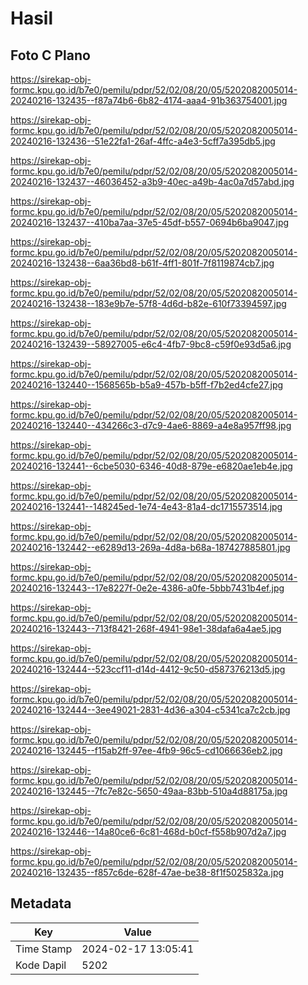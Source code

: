# Hasil

## Foto C Plano

https://sirekap-obj-formc.kpu.go.id/b7e0/pemilu/pdpr/52/02/08/20/05/5202082005014-20240216-132435--f87a74b6-6b82-4174-aaa4-91b363754001.jpg

https://sirekap-obj-formc.kpu.go.id/b7e0/pemilu/pdpr/52/02/08/20/05/5202082005014-20240216-132436--51e22fa1-26af-4ffc-a4e3-5cff7a395db5.jpg

https://sirekap-obj-formc.kpu.go.id/b7e0/pemilu/pdpr/52/02/08/20/05/5202082005014-20240216-132437--46036452-a3b9-40ec-a49b-4ac0a7d57abd.jpg

https://sirekap-obj-formc.kpu.go.id/b7e0/pemilu/pdpr/52/02/08/20/05/5202082005014-20240216-132437--410ba7aa-37e5-45df-b557-0694b6ba9047.jpg

https://sirekap-obj-formc.kpu.go.id/b7e0/pemilu/pdpr/52/02/08/20/05/5202082005014-20240216-132438--6aa36bd8-b61f-4ff1-801f-7f8119874cb7.jpg

https://sirekap-obj-formc.kpu.go.id/b7e0/pemilu/pdpr/52/02/08/20/05/5202082005014-20240216-132438--183e9b7e-57f8-4d6d-b82e-610f73394597.jpg

https://sirekap-obj-formc.kpu.go.id/b7e0/pemilu/pdpr/52/02/08/20/05/5202082005014-20240216-132439--58927005-e6c4-4fb7-9bc8-c59f0e93d5a6.jpg

https://sirekap-obj-formc.kpu.go.id/b7e0/pemilu/pdpr/52/02/08/20/05/5202082005014-20240216-132440--1568565b-b5a9-457b-b5ff-f7b2ed4cfe27.jpg

https://sirekap-obj-formc.kpu.go.id/b7e0/pemilu/pdpr/52/02/08/20/05/5202082005014-20240216-132440--434266c3-d7c9-4ae6-8869-a4e8a957ff98.jpg

https://sirekap-obj-formc.kpu.go.id/b7e0/pemilu/pdpr/52/02/08/20/05/5202082005014-20240216-132441--6cbe5030-6346-40d8-879e-e6820ae1eb4e.jpg

https://sirekap-obj-formc.kpu.go.id/b7e0/pemilu/pdpr/52/02/08/20/05/5202082005014-20240216-132441--148245ed-1e74-4e43-81a4-dc1715573514.jpg

https://sirekap-obj-formc.kpu.go.id/b7e0/pemilu/pdpr/52/02/08/20/05/5202082005014-20240216-132442--e6289d13-269a-4d8a-b68a-187427885801.jpg

https://sirekap-obj-formc.kpu.go.id/b7e0/pemilu/pdpr/52/02/08/20/05/5202082005014-20240216-132443--17e8227f-0e2e-4386-a0fe-5bbb7431b4ef.jpg

https://sirekap-obj-formc.kpu.go.id/b7e0/pemilu/pdpr/52/02/08/20/05/5202082005014-20240216-132443--713f8421-268f-4941-98e1-38dafa6a4ae5.jpg

https://sirekap-obj-formc.kpu.go.id/b7e0/pemilu/pdpr/52/02/08/20/05/5202082005014-20240216-132444--523ccf11-d14d-4412-9c50-d587376213d5.jpg

https://sirekap-obj-formc.kpu.go.id/b7e0/pemilu/pdpr/52/02/08/20/05/5202082005014-20240216-132444--3ee49021-2831-4d36-a304-c5341ca7c2cb.jpg

https://sirekap-obj-formc.kpu.go.id/b7e0/pemilu/pdpr/52/02/08/20/05/5202082005014-20240216-132445--f15ab2ff-97ee-4fb9-96c5-cd1066636eb2.jpg

https://sirekap-obj-formc.kpu.go.id/b7e0/pemilu/pdpr/52/02/08/20/05/5202082005014-20240216-132445--7fc7e82c-5650-49aa-83bb-510a4d88175a.jpg

https://sirekap-obj-formc.kpu.go.id/b7e0/pemilu/pdpr/52/02/08/20/05/5202082005014-20240216-132446--14a80ce6-6c81-468d-b0cf-f558b907d2a7.jpg

https://sirekap-obj-formc.kpu.go.id/b7e0/pemilu/pdpr/52/02/08/20/05/5202082005014-20240216-132435--f857c6de-628f-47ae-be38-8f1f5025832a.jpg


## Metadata

| Key        | Value               |
| ---------- | ------------------- |
| Time Stamp | 2024-02-17 13:05:41 |
| Kode Dapil | 5202                |



